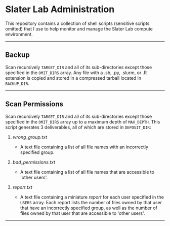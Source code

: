 # Slater Lab Administration

This repository contains a collection of shell scripts (sensitive scripts omitted) that I use to help monitor and manage the Slater Lab compute environment.

---

## Backup
 
Scan recursively `TARGET_DIR` and all of its sub-directories except those specified in the `OMIT_DIRS` array. Any file with a .sh, .py, .slurm, or .R extension is copied and stored in a compressed tarball located in `BACKUP_DIR`.

---

## Scan Permissions

Scan recursively `TARGET_DIR` and all of its sub-directories except those specified in the `OMIT_DIRS` array up to a maximum depth of `MAX_DEPTH`. This script generates 3 deliverables, all of which are stored in `DEPOSIT_DIR`:

1) *wrong_group.txt*

    * A text file containing a list of all file names with an incorrectly specified group.
    
2) *bad_permissions.txt*

    * A text file containing a list of all file names that are accessible to 'other users'.
    
3) *report.txt*

    * A text file containing a miniature *report* for each user specified in the `USERS` array. Each report lists the number of files owned by that user that have an incorrectly specified group, as well as the number of files owned by that user that are accessible to 'other users'.

---
